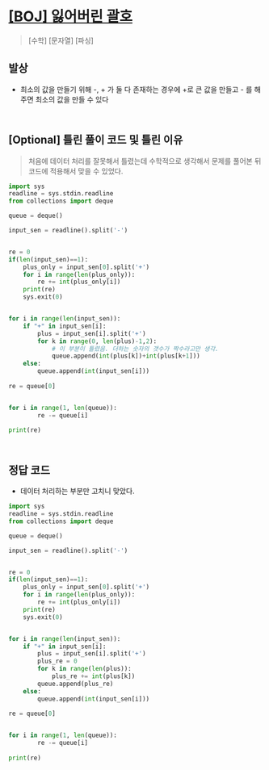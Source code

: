 # [[BOJ] 잃어버린 괄호](https://www.acmicpc.net/problem/1541)

> [수학] [문자열] [파싱]

## 발상

- 최소의 값을 만들기 위해 -, + 가 둘 다 존재하는 경우에 +로 큰 값을 만들고 - 를 해주면 최소의 값을 만들 수 있다

## <br>[Optional] 틀린 풀이 코드 및 틀린 이유

> 처음에 데이터 처리를 잘못해서 틀렸는데 수학적으로 생각해서 문제를 풀어본 뒤 코드에 적용해서 맞을 수 있었다. 

```python
import sys
readline = sys.stdin.readline
from collections import deque

queue = deque()

input_sen = readline().split('-')


re = 0
if(len(input_sen)==1):
    plus_only = input_sen[0].split('+')
    for i in range(len(plus_only)):
        re += int(plus_only[i])
    print(re)
    sys.exit(0)


for i in range(len(input_sen)):
    if "+" in input_sen[i]:
        plus = input_sen[i].split('+')
        for k in range(0, len(plus)-1,2):
            # 이 부분이 틀렸음. 더하는 숫자의 갯수가 짝수라고만 생각.
            queue.append(int(plus[k])+int(plus[k+1]))
    else:
        queue.append(int(input_sen[i]))
   
re = queue[0]


for i in range(1, len(queue)):
        re -= queue[i]
    
print(re) 
```

## <br>정답 코드

- 데이터 처리하는 부분만 고치니 맞았다.

```python
import sys
readline = sys.stdin.readline
from collections import deque

queue = deque()

input_sen = readline().split('-')


re = 0
if(len(input_sen)==1):
    plus_only = input_sen[0].split('+')
    for i in range(len(plus_only)):
        re += int(plus_only[i])
    print(re)
    sys.exit(0)


for i in range(len(input_sen)):
    if "+" in input_sen[i]:
        plus = input_sen[i].split('+')
        plus_re = 0
        for k in range(len(plus)):
            plus_re += int(plus[k])
        queue.append(plus_re)
    else:
        queue.append(int(input_sen[i]))
   
re = queue[0]


for i in range(1, len(queue)):
        re -= queue[i]
    
print(re) 
```
